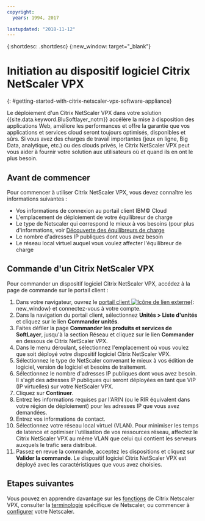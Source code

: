 ```yaml
---
copyright:
  years: 1994, 2017
  
lastupdated: "2018-11-12"
---
```


{:shortdesc: .shortdesc}
{:new_window: target="_blank"}

# Initiation au dispositif logiciel Citrix NetScaler VPX
{: #getting-started-with-citrix-netscaler-vpx-software-appliance}

Le déploiement d'un Citrix NetScaler VPX dans votre solution {{site.data.keyword.BluSoftlayer_notm}} accélère la mise à disposition des applications Web, améliore les performances et offre la garantie que vos applications et services cloud seront toujours optimisés, disponibles et sûrs. Si vous avez des charges de travail importantes (jeux en ligne, Big Data, analytique, etc.) ou des clouds privés, le Citrix NetScaler VPX peut vous aider à fournir votre solution aux utilisateurs où et quand ils en ont le plus besoin.

## Avant de commencer
Pour commencer à utiliser Citrix NetScaler VPX, vous devez connaître les informations suivantes :

* Vos informations de connexion au portail client IBM© Cloud
* L'emplacement de déploiement de votre équilibreur de charge
* Le type de Netscaler qui correspond le mieux à vos besoins (pour plus d'informations, voir [Découverte des équilibreurs de charge](/docs/infrastructure/loadbalancer-service?topic=loadbalancer-service-explore)
* Le nombre d'adresses IP publiques dont vous avez besoin
* Le réseau local virtuel auquel vous voulez affecter l'équilibreur de charge

## Commande d'un Citrix NetScaler VPX

Pour commander un dispositif logiciel Citrix NetScaler VPX, accédez à la page de commande sur le portail client :

1. Dans votre navigateur, ouvrez le [portail client ![Icône de lien externe](../../icons/launch-glyph.svg "Icône de lien externe")](https://control.softlayer.com/){: new_window} et connectez-vous à votre compte.
2. Dans la navigation du portail client, sélectionnez **Unités > Liste d'unités** et cliquez sur le lien **Commander unités**. 
3. Faites défiler la page **Commander les produits et services de SoftLayer**, jusqu'à la section Réseau et cliquez sur le lien **Commander** en dessous de Citrix NetScaler VPX.
4. Dans le menu déroulant, sélectionnez l'emplacement où vous voulez que soit déployé votre dispositif logiciel Citrix NetScaler VPX.  
5. Sélectionnez le type de NetScaler convenant le mieux à vos édition de logiciel, version de logiciel et besoins de traitement. 
6. Sélectionnez le nombre d'adresses IP publiques dont vous avez besoin.  
	Il s'agit des adresses IP publiques qui seront déployées en tant que VIP (IP virtuelles) sur votre NetScaler VPX.
7. Cliquez sur **Continuer**.
8. Entrez les informations requises par l'ARIN (ou le RIR équivalent dans votre région de déploiement) pour les adresses IP que vous avez demandées.
9. Entrez vos informations de contact. 
10. Sélectionnez votre réseau local virtuel (VLAN). 
	Pour minimiser les temps de latence et optimiser l'utilisation de vos ressources réseau, affectez le Citrix NetScaler VPX au même VLAN que celui qui contient les serveurs auxquels le trafic sera distribué. 
11. Passez en revue la commande, acceptez les dispositions et cliquez sur **Valider la commande**. Le dispositif logiciel Citrix NetScaler VPX est déployé avec les caractéristiques que vous avez choisies. 

## Etapes suivantes

Vous pouvez en apprendre davantage sur les [fonctions](/docs/infrastructure/citrix-netscaler-vpx?topic=citrix-netscaler-vpx-about-citrix-netscaler-vpx) de Citrix Netscaler VPX, consulter la [terminologie](/docs/infrastructure/citrix-netscaler-vpx?topic=citrix-netscaler-vpx-citrix-netscaler-vpx-terminology) spécifique de Netscaler, ou commencer à [configurer](/docs/infrastructure/citrix-netscaler-vpx?topic=citrix-netscaler-vpx-basic-load-balancing-configuration) votre Netscaler.
